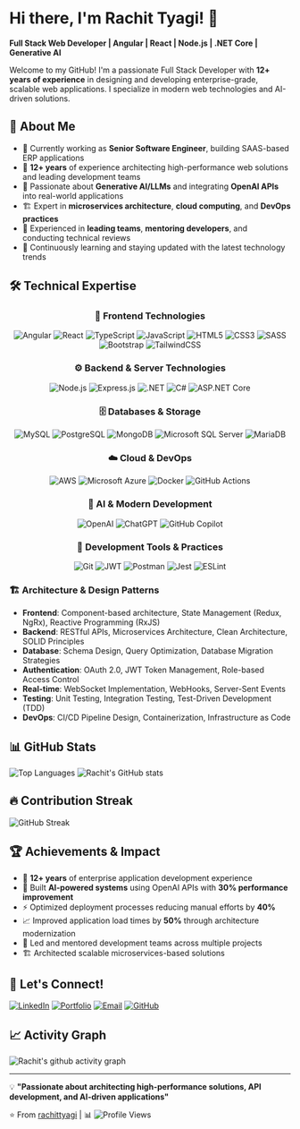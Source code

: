 # Hi there, I'm Rachit Tyagi! 👋

**Full Stack Web Developer | Angular | React | Node.js | .NET Core | Generative AI**

Welcome to my GitHub! I'm a passionate Full Stack Developer with **12+ years of experience** in designing and developing enterprise-grade, scalable web applications. I specialize in modern web technologies and AI-driven solutions.

## 🚀 About Me

- 🔭 Currently working as **Senior Software Engineer**, building SAAS-based ERP applications
- 🎯 **12+ years** of experience architecting high-performance web solutions and leading development teams
- 🤖 Passionate about **Generative AI/LLMs** and integrating **OpenAI APIs** into real-world applications
- 🏗️ Expert in **microservices architecture**, **cloud computing**, and **DevOps practices**
- 👥 Experienced in **leading teams**, **mentoring developers**, and conducting technical reviews
- 🌱 Continuously learning and staying updated with the latest technology trends

## 🛠️ Technical Expertise

<div align="center">

### 🎨 Frontend Technologies
![Angular](https://img.shields.io/badge/Angular-DD0031?style=for-the-badge&logo=angular&logoColor=white)
![React](https://img.shields.io/badge/React-20232A?style=for-the-badge&logo=react&logoColor=61DAFB)
![TypeScript](https://img.shields.io/badge/TypeScript-007ACC?style=for-the-badge&logo=typescript&logoColor=white)
![JavaScript](https://img.shields.io/badge/JavaScript-F7DF1E?style=for-the-badge&logo=javascript&logoColor=black)
![HTML5](https://img.shields.io/badge/HTML5-E34F26?style=for-the-badge&logo=html5&logoColor=white)
![CSS3](https://img.shields.io/badge/CSS3-1572B6?style=for-the-badge&logo=css3&logoColor=white)
![SASS](https://img.shields.io/badge/SASS-hotpink.svg?style=for-the-badge&logo=SASS&logoColor=white)
![Bootstrap](https://img.shields.io/badge/Bootstrap-563D7C?style=for-the-badge&logo=bootstrap&logoColor=white)
![TailwindCSS](https://img.shields.io/badge/Tailwind_CSS-38B2AC?style=for-the-badge&logo=tailwind-css&logoColor=white)

### ⚙️ Backend & Server Technologies
![Node.js](https://img.shields.io/badge/Node.js-43853D?style=for-the-badge&logo=node.js&logoColor=white)
![Express.js](https://img.shields.io/badge/Express.js-404D59?style=for-the-badge)
![.NET](https://img.shields.io/badge/.NET-5C2D91?style=for-the-badge&logo=.net&logoColor=white)
![C#](https://img.shields.io/badge/C%23-239120?style=for-the-badge&logo=c-sharp&logoColor=white)
![ASP.NET Core](https://img.shields.io/badge/ASP.NET_Core-5C2D91?style=for-the-badge&logo=.net&logoColor=white)

### 🗄️ Databases & Storage
![MySQL](https://img.shields.io/badge/MySQL-00000F?style=for-the-badge&logo=mysql&logoColor=white)
![PostgreSQL](https://img.shields.io/badge/PostgreSQL-316192?style=for-the-badge&logo=postgresql&logoColor=white)
![MongoDB](https://img.shields.io/badge/MongoDB-4EA94B?style=for-the-badge&logo=mongodb&logoColor=white)
![Microsoft SQL Server](https://img.shields.io/badge/Microsoft%20SQL%20Server-CC2927?style=for-the-badge&logo=microsoft%20sql%20server&logoColor=white)
![MariaDB](https://img.shields.io/badge/MariaDB-003545?style=for-the-badge&logo=mariadb&logoColor=white)

### ☁️ Cloud & DevOps
![AWS](https://img.shields.io/badge/Amazon_AWS-232F3E?style=for-the-badge&logo=amazon-aws&logoColor=white)
![Microsoft Azure](https://img.shields.io/badge/Microsoft_Azure-0089D0?style=for-the-badge&logo=microsoft-azure&logoColor=white)
![Docker](https://img.shields.io/badge/Docker-2496ED?style=for-the-badge&logo=docker&logoColor=white)
![GitHub Actions](https://img.shields.io/badge/GitHub_Actions-2088FF?style=for-the-badge&logo=github-actions&logoColor=white)

### 🤖 AI & Modern Development
![OpenAI](https://img.shields.io/badge/OpenAI-412991?style=for-the-badge&logo=openai&logoColor=white)
![ChatGPT](https://img.shields.io/badge/ChatGPT-74aa9c?style=for-the-badge&logo=openai&logoColor=white)
![GitHub Copilot](https://img.shields.io/badge/GitHub_Copilot-000000?style=for-the-badge&logo=github&logoColor=white)

### 🔧 Development Tools & Practices
![Git](https://img.shields.io/badge/Git-F05032?style=for-the-badge&logo=git&logoColor=white)
![JWT](https://img.shields.io/badge/JWT-black?style=for-the-badge&logo=JSON%20web%20tokens)
![Postman](https://img.shields.io/badge/Postman-FF6C37?style=for-the-badge&logo=postman&logoColor=white)
![Jest](https://img.shields.io/badge/Jest-323330?style=for-the-badge&logo=Jest&logoColor=white)
![ESLint](https://img.shields.io/badge/ESLint-4B3263?style=for-the-badge&logo=eslint&logoColor=white)

</div>

### 🏗️ Architecture & Design Patterns
- **Frontend**: Component-based architecture, State Management (Redux, NgRx), Reactive Programming (RxJS)
- **Backend**: RESTful APIs, Microservices Architecture, Clean Architecture, SOLID Principles
- **Database**: Schema Design, Query Optimization, Database Migration Strategies
- **Authentication**: OAuth 2.0, JWT Token Management, Role-based Access Control
- **Real-time**: WebSocket Implementation, WebHooks, Server-Sent Events
- **Testing**: Unit Testing, Integration Testing, Test-Driven Development (TDD)
- **DevOps**: CI/CD Pipeline Design, Containerization, Infrastructure as Code



## 📊 GitHub Stats

![Top Languages](https://github-readme-stats.vercel.app/api/top-langs/?username=rachittyagi&layout=compact&theme=tokyonight) ![Rachit's GitHub stats](https://github-readme-stats.vercel.app/api?username=rachittyagi&show_icons=true&theme=tokyonight&count_private=true)  


## 🔥 Contribution Streak

![GitHub Streak](https://github-readme-streak-stats.herokuapp.com/?user=rachittyagi&theme=tokyonight)

## 🏆 Achievements & Impact

- 🚀 **12+ years** of enterprise application development experience
- 🤖 Built **AI-powered systems** using OpenAI APIs with **30% performance improvement**
- ⚡ Optimized deployment processes reducing manual efforts by **40%**
- 📈 Improved application load times by **50%** through architecture modernization
- 👥 Led and mentored development teams across multiple projects
- 🏗️ Architected scalable microservices-based solutions





## 🤝 Let's Connect!

[![LinkedIn](https://img.shields.io/badge/LinkedIn-0077B5?style=for-the-badge&logo=linkedin&logoColor=white)](https://www.linkedin.com/in/tyagirachit/)
[![Portfolio](https://img.shields.io/badge/Portfolio-FF5722?style=for-the-badge&logo=todoist&logoColor=white)](http://rachittyagi.com)
[![Email](https://img.shields.io/badge/Email-D14836?style=for-the-badge&logo=gmail&logoColor=white)](mailto:torachitkumar@gmail.com)
[![GitHub](https://img.shields.io/badge/GitHub-100000?style=for-the-badge&logo=github&logoColor=white)](https://github.com/rachittyagi)

## 📈 Activity Graph

![Rachit's github activity graph](https://github-readme-activity-graph.vercel.app/graph?username=rachittyagi&theme=tokyo-night)

---

💡 **"Passionate about architecting high-performance solutions, API development, and AI-driven applications"**

⭐️ From [rachittyagi](https://github.com/rachittyagi) | 📊 ![Profile Views](https://komarev.com/ghpvc/?username=rachittyagi&color=brightgreen)

